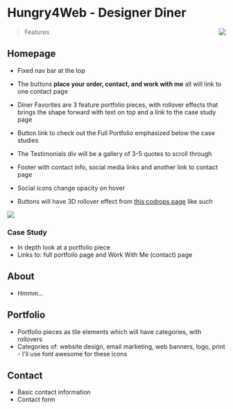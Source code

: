 # Hungry4Web - Designer Diner

<img align="right"  src="http://hungry4web.net/images/hfw_header_logo-email.png">

> Features




## Homepage
- Fixed nav bar at the top
- The buttons **place your order, contact, and work with me** all will link to one contact page
- Diner Favorites are 3 feature portfolio pieces, with rollover effects that brings the shape forward with text on top and a link to the case study page
- Button link to check out the Full Portfolio emphasized below the case studies
- The Testimonials div will be a gallery of 3-5 quotes to scroll through
- Footer with contact info, social media links and another link to contact page
- Social icons change opacity on hover

- Buttons will have 3D rollover effect from [this codrops page](http://tympanus.net/Development/CreativeButtons/) like such

<img  src="http://hungry4web.net/test/bloc/codrops-buttons.png">



### Case Study
- In depth look at a portfolio piece
- Links to: full portfoilo page and Work With Me (contact) page


## About
- Hmmm...

## Portfolio
- Portfolio pieces as tile elements which will have categories, with rollovers 
- Categories of: website design, email marketing, web banners, logo, print - I'll use font awesome for these icons

## Contact
- Basic contact information
- Contact form 




